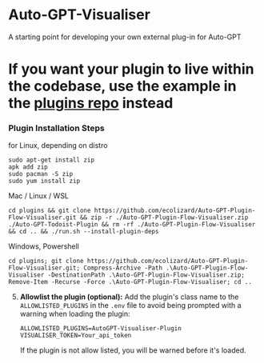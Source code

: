 # Auto-GPT-Visualiser

A starting point for developing your own external plug-in for Auto-GPT

# **If you want your plugin to live within the codebase, use the example in the [plugins repo](https://github.com/Significant-Gravitas/Auto-GPT-Plugins) instead**

### Plugin Installation Steps

for Linux, depending on distro
```
sudo apt-get install zip
apk add zip
sudo pacman -S zip
sudo yum install zip
```
Mac / Linux / WSL
```
cd plugins && git clone https://github.com/ecolizard/Auto-GPT-Plugin-Flow-Visualiser.git && zip -r ./Auto-GPT-Plugin-Flow-Visualiser.zip ./Auto-GPT-Todoist-Plugin && rm -rf ./Auto-GPT-Plugin-Flow-Visualiser && cd .. && ./run.sh --install-plugin-deps

```
Windows, Powershell
```
cd plugins; git clone https://github.com/ecolizard/Auto-GPT-Plugin-Flow-Visualiser.git; Compress-Archive -Path .\Auto-GPT-Plugin-Flow-Visualiser -DestinationPath .\Auto-GPT-Plugin-Flow-Visualiser.zip; Remove-Item -Recurse -Force .\Auto-GPT-Plugin-Flow-Visualiser; cd ..
```



5. **Allowlist the plugin (optional):**
   Add the plugin's class name to the `ALLOWLISTED_PLUGINS` in the `.env` file to avoid being prompted with a warning when loading the plugin:

   ``` shell
   ALLOWLISTED_PLUGINS=AutoGPT-Visualiser-Plugin
   VISUALISER_TOKEN=Your_api_token
   ```

   If the plugin is not allow listed, you will be warned before it's loaded.
 
